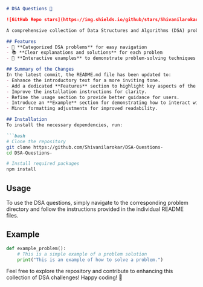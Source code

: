 ```markdown
# DSA Questions 🤖

![GitHub Repo stars](https://img.shields.io/github/stars/Shivanilarokar/DSA-Questions-) ![GitHub forks](https://img.shields.io/github/forks/Shivanilarokar/DSA-Questions-) ![GitHub issues](https://img.shields.io/github/issues/Shivanilarokar/DSA-Questions-)

A comprehensive collection of Data Structures and Algorithms (DSA) problems to help developers and learners practice and enhance their coding skills through a variety of algorithmic challenges.

## Features
- 🚀 **Categorized DSA problems** for easy navigation
- 📚 **Clear explanations and solutions** for each problem
- 🔧 **Interactive examples** to demonstrate problem-solving techniques

## Summary of the Changes
In the latest commit, the README.md file has been updated to:
- Enhance the introductory text for a more inviting tone.
- Add a dedicated **Features** section to highlight key aspects of the repository.
- Improve the installation instructions for clarity.
- Refine the usage section to provide better guidance for users.
- Introduce an **Example** section for demonstrating how to interact with the repository.
- Minor formatting adjustments for improved readability.

## Installation
To install the necessary dependencies, run:

```bash
# Clone the repository
git clone https://github.com/Shivanilarokar/DSA-Questions-
cd DSA-Questions-

# Install required packages
npm install
```

## Usage
To use the DSA questions, simply navigate to the corresponding problem directory and follow the instructions provided in the individual README files.

## Example
```python
def example_problem():
    # This is a simple example of a problem solution
    print("This is an example of how to solve a problem.")
```

Feel free to explore the repository and contribute to enhancing this collection of DSA challenges! Happy coding! 🚀
```